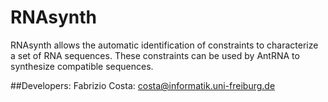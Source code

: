 # RNAsynth
RNAsynth allows the automatic identification of constraints to characterize a set of RNA sequences. These constraints can be used by AntRNA to synthesize compatible sequences. 

##Developers:
Fabrizio Costa: costa@informatik.uni-freiburg.de